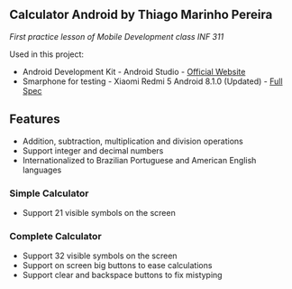 ## Calculator Android by Thiago Marinho Pereira

*First practice lesson of Mobile Development class INF 311*

Used in this project:

* Android Development Kit - Android Studio - [Official Website](https://developer.android.com/studio)
* Smarphone for testing - Xiaomi Redmi 5 Android 8.1.0 (Updated) - [Full Spec](https://www.gsmarena.com/xiaomi_redmi_5-8768.php)

## Features

* Addition, subtraction, multiplication and division operations
* Support integer and decimal numbers
* Internationalized to Brazilian Portuguese and American English languages

### Simple Calculator

* Support 21 visible symbols on the screen

### Complete Calculator

* Support 32 visible symbols on the screen
* Support on screen big buttons to ease calculations
* Support clear and backspace buttons to fix mistyping
